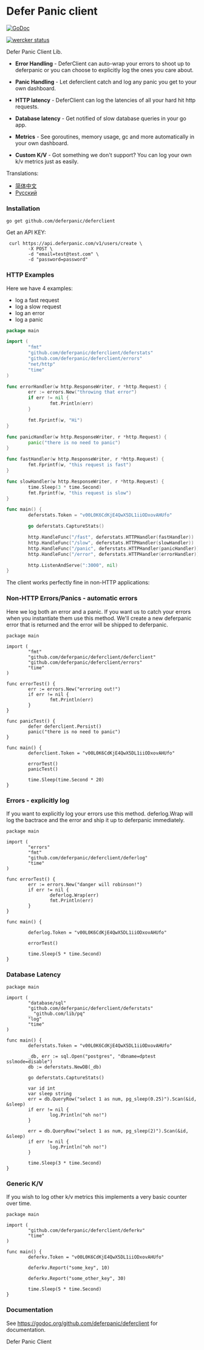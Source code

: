 # Defer Panic client
[![GoDoc](https://godoc.org/github.com/deferpanic/deferclient?status.svg)](https://godoc.org/github.com/deferpanic/deferclient)

[![wercker status](https://app.wercker.com/status/b7a471949687969984843f7c5e5988a2/s "wercker status")](https://app.wercker.com/project/bykey/b7a471949687969984843f7c5e5988a2)

Defer Panic Client Lib.

 *  **Error Handling** - DeferClient can auto-wrap your errors to shoot
    up to deferpanic or you can choose to explicitly log the ones you
    care about.

 *  **Panic Handling** - Let deferclient catch and log any panic you get
    to your own dashboard.

 *  **HTTP latency** - DeferClient can log the latencies of all your hard
    hit http requests.

 *  **Database latency** - Get notified of slow database queries in your
    go app.

 *  **Metrics** - See goroutines, memory usage, gc and more automatically
    in your own dashboard.

 *  **Custom K/V** - Got something we don't support? You can log your own k/v metrics just as easily.


Translations:

* [简体中文](README_zh_cn.md)
* [Русский](README_ru_RU.md)

### Installation
``go get github.com/deferpanic/deferclient``


Get an API KEY:
```
 curl https://api.deferpanic.com/v1/users/create \
        -X POST \
        -d "email=test@test.com" \
        -d "password=password"
```

### HTTP Examples

Here we have 4 examples:
* log a fast request
* log a slow request
* log an error
* log a panic

```go
package main

import (
        "fmt"
        "github.com/deferpanic/deferclient/deferstats"
        "github.com/deferpanic/deferclient/errors"
        "net/http"
        "time"
)

func errorHandler(w http.ResponseWriter, r *http.Request) {
        err := errors.New("throwing that error")
        if err != nil {
                fmt.Println(err)
        }

        fmt.Fprintf(w, "Hi")
}

func panicHandler(w http.ResponseWriter, r *http.Request) {
        panic("there is no need to panic")
}

func fastHandler(w http.ResponseWriter, r *http.Request) {
        fmt.Fprintf(w, "this request is fast")
}

func slowHandler(w http.ResponseWriter, r *http.Request) {
        time.Sleep(3 * time.Second)
        fmt.Fprintf(w, "this request is slow")
}

func main() {
        deferstats.Token = "v00L0K6CdKjE4QwX5DL1iiODxovAHUfo"

        go deferstats.CaptureStats()

        http.HandleFunc("/fast", deferstats.HTTPHandler(fastHandler))
        http.HandleFunc("/slow", deferstats.HTTPHandler(slowHandler))
        http.HandleFunc("/panic", deferstats.HTTPHandler(panicHandler))
        http.HandleFunc("/error", deferstats.HTTPHandler(errorHandler))

        http.ListenAndServe(":3000", nil)
}
```

The client works perfectly fine in non-HTTP applications:

### Non-HTTP Errors/Panics - automatic errors
Here we log both an error and a panic. If you want us to catch your
errors when you instantiate them use this method. We'll create a new
deferpanic error that is returned and the error will be shipped to
deferpanic.

```
package main

import (
        "fmt"
        "github.com/deferpanic/deferclient/deferclient"
        "github.com/deferpanic/deferclient/errors"
        "time"
)

func errorTest() {
        err := errors.New("erroring out!")
        if err != nil {
                fmt.Println(err)
        }
}

func panicTest() {
        defer deferclient.Persist()
        panic("there is no need to panic")
}

func main() {
        deferclient.Token = "v00L0K6CdKjE4QwX5DL1iiODxovAHUfo"

        errorTest()
        panicTest()

        time.Sleep(time.Second * 20)
}
```

### Errors - explicitly log
If you want to explicitly log your errors use this method. deferlog.Wrap
will log the bactrace and the error and ship it up to deferpanic
immediately.

```
package main

import (
        "errors"
        "fmt"
        "github.com/deferpanic/deferclient/deferlog"
        "time"
)

func errorTest() {
        err := errors.New("danger will robinson!")
        if err != nil {
                deferlog.Wrap(err)
                fmt.Println(err)
        }
}

func main() {

        deferlog.Token = "v00L0K6CdKjE4QwX5DL1iiODxovAHUfo"

        errorTest()

        time.Sleep(5 * time.Second)
}
```

### Database Latency

```
package main

import (
        "database/sql"
        "github.com/deferpanic/deferclient/deferstats"
        _ "github.com/lib/pq"
        "log"
        "time"
)

func main() {
        deferstats.Token = "v00L0K6CdKjE4QwX5DL1iiODxovAHUfo"

        _db, err := sql.Open("postgres", "dbname=dptest sslmode=disable")
        db := deferstats.NewDB(_db)

        go deferstats.CaptureStats()

        var id int
        var sleep string
        err = db.QueryRow("select 1 as num, pg_sleep(0.25)").Scan(&id, &sleep)
        if err != nil {
                log.Println("oh no!")
        }

        err = db.QueryRow("select 1 as num, pg_sleep(2)").Scan(&id, &sleep)
        if err != nil {
                log.Println("oh no!")
        }

        time.Sleep(3 * time.Second)
}
```

### Generic K/V
If you wish to log other k/v metrics this implements a very basic
counter over time.

```
package main

import (
        "github.com/deferpanic/deferclient/deferkv"
        "time"
)

func main() {
        deferkv.Token = "v00L0K6CdKjE4QwX5DL1iiODxovAHUfo"

        deferkv.Report("some_key", 10)

        deferkv.Report("some_other_key", 30)

        time.Sleep(5 * time.Second)
}
```

### Documentation

See https://godoc.org/github.com/deferpanic/deferclient for documentation.

Defer Panic Client
